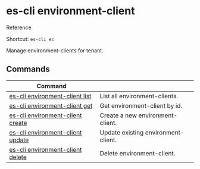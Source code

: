 # es-cli environment-client
Reference

Shortcut: `es-cli ec`

Manage environment-clients for tenant.

## Commands
|Command| |
|---|---|
|[es-cli environment-client list](#)  |List all environment-clients.   |
|[es-cli environment-client get](#)   |Get environment-client by id.   |
|[es-cli environment-client create](#)   |Create a new environment-client.   |
|[es-cli environment-client update](#)   |Update existing environment-client.  |
|[es-cli environment-client delete](#)   |Delete environment-client.  |
